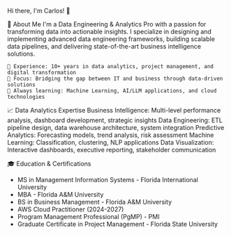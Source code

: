 Hi there, I'm Carlos! 👋

🚀 About Me
I'm a Data Engineering & Analytics Pro with a passion for transforming data into actionable insights. I specialize in designing and implementing advanced data engineering frameworks, building scalable data pipelines, and delivering state-of-the-art business intelligence solutions.

    💼 Experience: 10+ years in data analytics, project management, and digital transformation
    🎯 Focus: Bridging the gap between IT and business through data-driven solutions
    🌱 Always learning: Machine Learning, AI/LLM applications, and cloud technologies

📈 Data Analytics Expertise
Business Intelligence: Multi-level performance analysis, dashboard development, strategic insights
Data Engineering: ETL pipeline design, data warehouse architecture, system integration
Predictive Analytics: Forecasting models, trend analysis, risk assessment
Machine Learning: Classification, clustering, NLP applications
Data Visualization: Interactive dashboards, executive reporting, stakeholder communication

🎓 Education & Certifications
- MS in Management Information Systems - Florida International University
- MBA - Florida A&M University
- BS in Business Management - Florida A&M University
- AWS Cloud Practitioner (2024-2027)
- Program Management Professional (PgMP) - PMI
- Graduate Certificate in Project Management - Florida State University